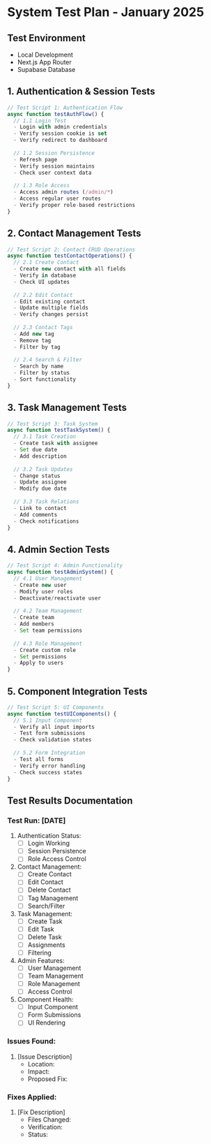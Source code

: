 # System Test Plan - January 2025

## Test Environment
- Local Development
- Next.js App Router
- Supabase Database

## 1. Authentication & Session Tests
```typescript
// Test Script 1: Authentication Flow
async function testAuthFlow() {
  // 1.1 Login Test
  - Login with admin credentials
  - Verify session cookie is set
  - Verify redirect to dashboard
  
  // 1.2 Session Persistence
  - Refresh page
  - Verify session maintains
  - Check user context data
  
  // 1.3 Role Access
  - Access admin routes (/admin/*)
  - Access regular user routes
  - Verify proper role-based restrictions
}
```

## 2. Contact Management Tests
```typescript
// Test Script 2: Contact CRUD Operations
async function testContactOperations() {
  // 2.1 Create Contact
  - Create new contact with all fields
  - Verify in database
  - Check UI updates
  
  // 2.2 Edit Contact
  - Edit existing contact
  - Update multiple fields
  - Verify changes persist
  
  // 2.3 Contact Tags
  - Add new tag
  - Remove tag
  - Filter by tag
  
  // 2.4 Search & Filter
  - Search by name
  - Filter by status
  - Sort functionality
}
```

## 3. Task Management Tests
```typescript
// Test Script 3: Task System
async function testTaskSystem() {
  // 3.1 Task Creation
  - Create task with assignee
  - Set due date
  - Add description
  
  // 3.2 Task Updates
  - Change status
  - Update assignee
  - Modify due date
  
  // 3.3 Task Relations
  - Link to contact
  - Add comments
  - Check notifications
}
```

## 4. Admin Section Tests
```typescript
// Test Script 4: Admin Functionality
async function testAdminSystem() {
  // 4.1 User Management
  - Create new user
  - Modify user roles
  - Deactivate/reactivate user
  
  // 4.2 Team Management
  - Create team
  - Add members
  - Set team permissions
  
  // 4.3 Role Management
  - Create custom role
  - Set permissions
  - Apply to users
}
```

## 5. Component Integration Tests
```typescript
// Test Script 5: UI Components
async function testUIComponents() {
  // 5.1 Input Component
  - Verify all input imports
  - Test form submissions
  - Check validation states
  
  // 5.2 Form Integration
  - Test all forms
  - Verify error handling
  - Check success states
}
```

## Test Results Documentation

### Test Run: [DATE]

1. Authentication Status:
   - [ ] Login Working
   - [ ] Session Persistence
   - [ ] Role Access Control

2. Contact Management:
   - [ ] Create Contact
   - [ ] Edit Contact
   - [ ] Delete Contact
   - [ ] Tag Management
   - [ ] Search/Filter

3. Task Management:
   - [ ] Create Task
   - [ ] Edit Task
   - [ ] Delete Task
   - [ ] Assignments
   - [ ] Filtering

4. Admin Features:
   - [ ] User Management
   - [ ] Team Management
   - [ ] Role Management
   - [ ] Access Control

5. Component Health:
   - [ ] Input Component
   - [ ] Form Submissions
   - [ ] UI Rendering

### Issues Found:
1. [Issue Description]
   - Location:
   - Impact:
   - Proposed Fix:

### Fixes Applied:
1. [Fix Description]
   - Files Changed:
   - Verification:
   - Status:
